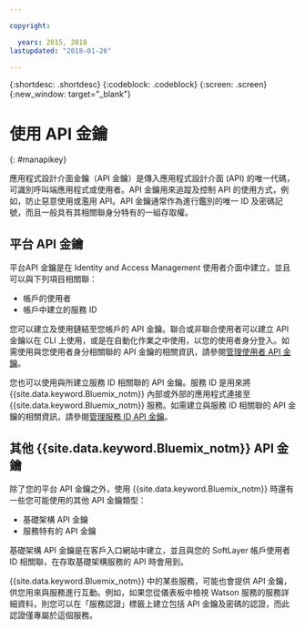 ```yaml
---

copyright:

  years: 2015, 2018
lastupdated: "2018-01-26"

---
```


{:shortdesc: .shortdesc}
{:codeblock: .codeblock}
{:screen: .screen}
{:new_window: target="_blank"}

# 使用 API 金鑰
{: #manapikey}

應用程式設計介面金鑰（API 金鑰）是傳入應用程式設計介面 (API) 的唯一代碼，可識別呼叫端應用程式或使用者。API 金鑰用來追蹤及控制 API 的使用方式，例如，防止惡意使用或濫用 API。API 金鑰通常作為進行鑑別的唯一 ID 及密碼記號，而且一般具有其相關聯身分特有的一組存取權。

## 平台 API 金鑰

平台API 金鑰是在 Identity and Access Management 使用者介面中建立，並且可以與下列項目相關聯：

* 帳戶的使用者
* 帳戶中建立的服務 ID

您可以建立及使用鏈結至您帳戶的 API 金鑰。聯合或非聯合使用者可以建立 API 金鑰以在 CLI 上使用，或是在自動化作業之中使用，以您的使用者身分登入。如需使用與您使用者身分相關聯的 API 金鑰的相關資訊，請參閱[管理使用者 API 金鑰](userid_keys.html)。

您也可以使用與所建立服務 ID 相關聯的 API 金鑰。服務 ID 是用來將 {{site.data.keyword.Bluemix_notm}} 內部或外部的應用程式連接至 {{site.data.keyword.Bluemix_notm}} 服務。如需建立與服務 ID 相關聯的 API 金鑰的相關資訊，請參閱[管理服務 ID API 金鑰](serviceid_keys.html)。

## 其他 {{site.data.keyword.Bluemix_notm}} API 金鑰

除了您的平台 API 金鑰之外，使用 {{site.data.keyword.Bluemix_notm}} 時還有一些您可能使用的其他 API 金鑰類型：

* 基礎架構 API 金鑰
* 服務特有的 API 金鑰

基礎架構 API 金鑰是在客戶入口網站中建立，並且與您的 SoftLayer 帳戶使用者 ID 相關聯，在存取基礎架構服務的 API 時會用到。

{{site.data.keyword.Bluemix_notm}} 中的某些服務，可能也會提供 API 金鑰，供您用來與服務進行互動。例如，如果您從儀表板中檢視 Watson 服務的服務詳細資料，則您可以在「服務認證」標籤上建立包括 API 金鑰及密碼的認證，而此認證僅專屬於這個服務。

